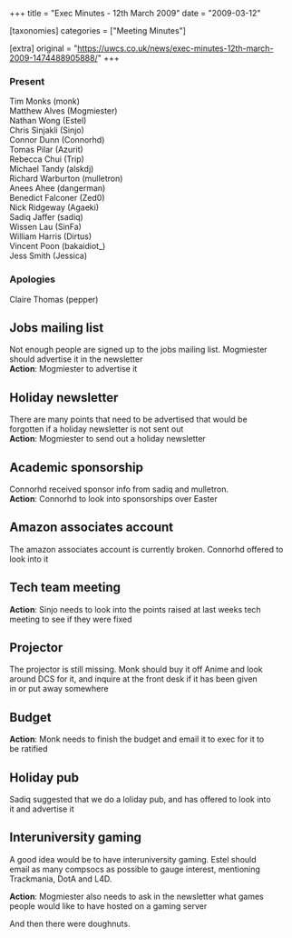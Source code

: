 +++
title = "Exec Minutes - 12th March 2009"
date = "2009-03-12"

[taxonomies]
categories = ["Meeting Minutes"]

[extra]
original = "https://uwcs.co.uk/news/exec-minutes-12th-march-2009-1474488905888/"
+++

### Present

Tim Monks (monk)  
Matthew Alves (Mogmiester)  
Nathan Wong (Estel)  
Chris Sinjakli (Sinjo)  
Connor Dunn (Connorhd)  
Tomas Pilar (Azurit)  
Rebecca Chui (Trip)  
Michael Tandy (alskdj)  
Richard Warburton (mulletron)  
Anees Ahee (dangerman)  
Benedict Falconer (Zed0)  
Nick Ridgeway (Agaeki)  
Sadiq Jaffer (sadiq)  
Wissen Lau (SinFa)  
William Harris (Dirtus)  
Vincent Poon (bakaidiot\_)  
Jess Smith (Jessica)

### Apologies

Claire Thomas (pepper)

## Jobs mailing list

Not enough people are signed up to the jobs mailing list. Mogmiester  
should advertise it in the newsletter  
**Action**: Mogmiester to advertise it

## Holiday newsletter

There are many points that need to be advertised that would be  
forgotten if a holiday newsletter is not sent out  
**Action**: Mogmiester to send out a holiday newsletter

## Academic sponsorship

Connorhd received sponsor info from sadiq and mulletron.  
**Action**: Connorhd to look into sponsorships over Easter

## Amazon associates account

The amazon associates account is currently broken. Connorhd offered to  
look into it

## Tech team meeting

**Action**: Sinjo needs to look into the points raised at last weeks tech  
meeting to see if they were fixed

## Projector

The projector is still missing. Monk should buy it off Anime and look  
around DCS for it, and inquire at the front desk if it has been given  
in or put away somewhere

## Budget

**Action**: Monk needs to finish the budget and email it to exec for it to  
be ratified

## Holiday pub

Sadiq suggested that we do a loliday pub, and has offered to look into  
it and advertise it

## Interuniversity gaming

A good idea would be to have interuniversity gaming. Estel should  
email as many compsocs as possible to gauge interest, mentioning  
Trackmania, DotA and L4D.

**Action**: Mogmiester also needs to ask in the newsletter what games  
people would like to have hosted on a gaming server

And then there were doughnuts.
